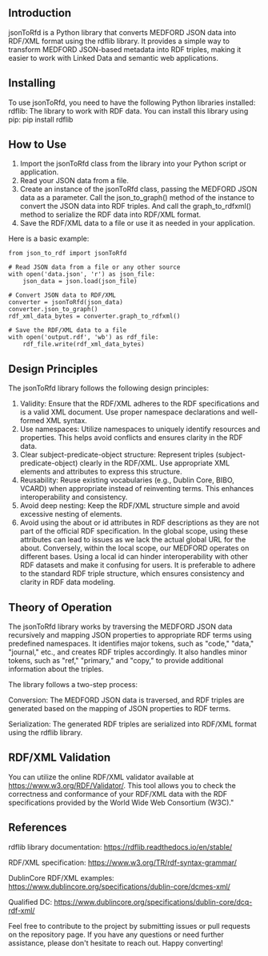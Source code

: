 Introduction
------------------
jsonToRfd is a Python library that converts MEDFORD JSON data into RDF/XML format using the rdflib library. It provides a simple way to transform MEDFORD JSON-based metadata into RDF triples, making it easier to work with Linked Data and semantic web applications.

Installing
------------------
To use jsonToRfd, you need to have the following Python libraries installed:
    rdflib: The library to work with RDF data.
You can install this library using pip:
    pip install rdflib

How to Use
------------------
1. Import the jsonToRfd class from the library into your Python script or application.
2. Read your JSON data from a file.
3. Create an instance of the jsonToRfd class, passing the MEDFORD JSON data as a parameter.
Call the json_to_graph() method of the instance to convert the JSON data into RDF triples.
And call the graph_to_rdfxml() method to serialize the RDF data into RDF/XML format.
4. Save the RDF/XML data to a file or use it as needed in your application.

Here is a basic example:

    from json_to_rdf import jsonToRfd

    # Read JSON data from a file or any other source
    with open('data.json', 'r') as json_file:
        json_data = json.load(json_file)

    # Convert JSON data to RDF/XML
    converter = jsonToRfd(json_data)
    converter.json_to_graph()
    rdf_xml_data_bytes = converter.graph_to_rdfxml()

    # Save the RDF/XML data to a file
    with open('output.rdf', 'wb') as rdf_file:
        rdf_file.write(rdf_xml_data_bytes)

Design Principles
------------------
The jsonToRfd library follows the following design principles:
1. Validity: Ensure that the RDF/XML adheres to the RDF specifications and is a valid XML document. Use proper namespace declarations and well-formed XML syntax.
2. Use namespaces: Utilize namespaces to uniquely identify resources and properties. This helps avoid conflicts and ensures clarity in the RDF data.
3. Clear subject-predicate-object structure: Represent triples (subject-predicate-object) clearly in the RDF/XML. Use appropriate XML elements and attributes to express this structure.
4. Reusability: Reuse existing vocabularies (e.g., Dublin Core, BIBO, VCARD) when appropriate instead of reinventing terms. This enhances interoperability and consistency.
5. Avoid deep nesting: Keep the RDF/XML structure simple and avoid excessive nesting of elements. 
6. Avoid using the about or id attributes in RDF descriptions as they are not part of the official RDF specification. In the global scope, using these attributes can lead to issues as we lack the actual global URL for the about. Conversely, within the local scope, our MEDFORD operates on different bases. Using a local id can hinder interoperability with other RDF datasets and make it confusing for users. It is preferable to adhere to the standard RDF triple structure, which ensures consistency and clarity in RDF data modeling.

Theory of Operation
------------------
The jsonToRfd library works by traversing the MEDFORD JSON data recursively and mapping JSON properties to appropriate RDF terms using predefined namespaces. It identifies major tokens, such as "code," "data," "journal," etc., and creates RDF triples accordingly. It also handles minor tokens, such as "ref," "primary," and "copy," to provide additional information about the triples.

The library follows a two-step process:

Conversion: The MEDFORD JSON data is traversed, and RDF triples are generated based on the mapping of JSON properties to RDF terms.

Serialization: The generated RDF triples are serialized into RDF/XML format using the rdflib library.

RDF/XML Validation
------------------ 
You can utilize the online RDF/XML validator available at https://www.w3.org/RDF/Validator/. This tool allows you to check the correctness and conformance of your RDF/XML data with the RDF specifications provided by the World Wide Web Consortium (W3C)."

References
------------------
rdflib library documentation: https://rdflib.readthedocs.io/en/stable/

RDF/XML specification: https://www.w3.org/TR/rdf-syntax-grammar/

DublinCore RDF/XML examples: https://www.dublincore.org/specifications/dublin-core/dcmes-xml/

Qualified DC: https://www.dublincore.org/specifications/dublin-core/dcq-rdf-xml/

Feel free to contribute to the project by submitting issues or pull requests on the repository page. If you have any questions or need further assistance, please don't hesitate to reach out. Happy converting!
